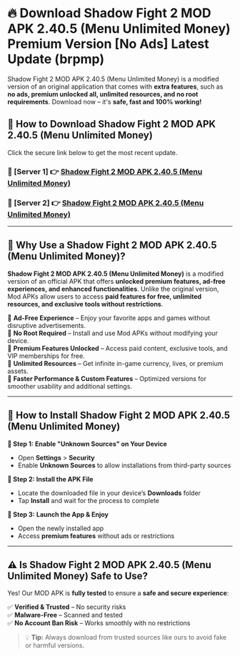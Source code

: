 # 🔥 Download Shadow Fight 2 MOD APK 2.40.5 (Menu Unlimited Money) Premium Version [No Ads] Latest Update (brpmp) 

Shadow Fight 2 MOD APK 2.40.5 (Menu Unlimited Money) is a modified version of an original application that comes with **extra features**, such as **no ads, premium unlocked all, unlimited resources, and no root requirements**. Download now – it's **safe, fast and 100% working!**

## **📱 How to Download Shadow Fight 2 MOD APK 2.40.5 (Menu Unlimited Money)**  

Click the secure link below to get the most recent update.  

 ### **📌 [Server 1] 👉** [Shadow Fight 2 MOD APK 2.40.5 (Menu Unlimited Money)](https://apkcomod.com?title=Shadow_Fight_2_MOD_APK_2.40.5_(Menu_Unlimited_Money))

 ### **📌 [Server 2] 👉** [Shadow Fight 2 MOD APK 2.40.5 (Menu Unlimited Money)](https://apkcomod.com?title=Shadow_Fight_2_MOD_APK_2.40.5_(Menu_Unlimited_Money))

---

## **🤖 Why Use a Shadow Fight 2 MOD APK 2.40.5 (Menu Unlimited Money)?**  

**Shadow Fight 2 MOD APK 2.40.5 (Menu Unlimited Money)** is a modified version of an official APK that offers **unlocked premium features, ad-free experiences, and enhanced functionalities**. Unlike the original version, Mod APKs allow users to access **paid features for free, unlimited resources, and exclusive tools without restrictions**.

🔽 **Ad-Free Experience** – Enjoy your favorite apps and games without disruptive advertisements.  
🔽 **No Root Required** – Install and use Mod APKs without modifying your device.  
🔽 **Premium Features Unlocked** – Access paid content, exclusive tools, and VIP memberships for free.  
🔽 **Unlimited Resources** – Get infinite in-game currency, lives, or premium assets.  
🔽 **Faster Performance & Custom Features** – Optimized versions for smoother usability and additional settings.  

---

## **🚀 How to Install Shadow Fight 2 MOD APK 2.40.5 (Menu Unlimited Money)**  

**🔹 Step 1:** **Enable "Unknown Sources" on Your Device**  
- Open **Settings** > **Security**  
- Enable **Unknown Sources** to allow installations from third-party sources  

**🔹 Step 2:** **Install the APK File**  
- Locate the downloaded file in your device’s **Downloads** folder  
- Tap **Install** and wait for the process to complete  

**🔹 Step 3:** **Launch the App & Enjoy**  
- Open the newly installed app  
- Access **premium features** without ads or restrictions  

---

## **⚠️ Is Shadow Fight 2 MOD APK 2.40.5 (Menu Unlimited Money) Safe to Use?**  

Yes! Our MOD APK is **fully tested** to ensure a **safe and secure experience**:

✅ **Verified & Trusted** – No security risks  
✅ **Malware-Free** – Scanned and tested  
✅ **No Account Ban Risk** – Works smoothly with no restrictions  

> 💡 **Tip:** Always download from trusted sources like ours to avoid fake or harmful versions.
